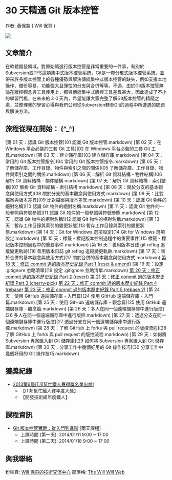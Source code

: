 30 天精通 Git 版本控管
====================

作者: 黃保翕 ( Will 保哥 )

![](https://kkbox-registrano.s3.amazonaws.com/upload_images/13710/gitlogo_530.png)

文章簡介
------------

在軟體開發領域，對原始碼進行版本控管是非常重要的一件事，有別於Subversion或TFS這類集中式版本控管系統，Git是一套分散式版本控管系統，並帶來許多版本控管上的各種優勢與解決傳統集中式版本控管的缺失，例如支援本地操作、備份容易、功能強大且彈性的分支與合併等等。不過，由於Git版本控管無論在版控觀念與工具使用上，都與傳統集中式版控工具差異甚大，因此造成了不小的學習門檻，在未來的３０天內，希望能讓大家完整了解Git版本控管的精隨之處，並整理我的學習心得與我們公司從Subversion轉至Git的過程中所遭遇的問題與解決方法。

旅程從現在開始： (^_^)
--------------------------

[第 01 天：認識 Git 版本控管](01 認識 Git 版本控管.markdown)
[第 02 天：在 Windows 平台必裝的三套 Git 工具](02 在 Windows 平台必裝的三套 Git 工具.markdown)
[第 03 天：建立儲存庫](03 建立儲存庫.markdown)
[第 04 天：常用的 Git 版本控管指令](04 常用的 Git 版本控管指令.markdown)
[第 05 天：了解儲存庫、工作目錄、物件與索引之間的關係](05 了解儲存庫、工作目錄、物件與索引之間的關係.markdown)
[第 06 天：解析 Git 資料結構 - 物件結構](06 解析 Git 資料結構 - 物件結構.markdown)
[第 07 天：解析 Git 資料結構 - 索引結構](07 解析 Git 資料結構 - 索引結構.markdown)
[第 08 天：關於分支的基本觀念與使用方式](08 關於分支的基本觀念與使用方式.markdown)
[第 09 天：比對檔案與版本差異](09 比對檔案與版本差異.markdown)
[第 10 天：認識 Git 物件的絕對名稱](10 認識 Git 物件的絕對名稱.markdown)
[第 11 天：認識 Git 物件的一般參照與符號參照](11 認識 Git 物件的一般參照與符號參照.markdown)
[第 12 天：認識 Git 物件的相對名稱](12 認識 Git 物件的相對名稱.markdown)
[第 13 天：暫存工作目錄與索引的變更狀態](13 暫存工作目錄與索引的變更狀態.markdown)
[第 14 天：Git for Windows 選項設定](14 Git for Windows 選項設定.markdown)
[第 15 天：標籤 - 標記版本控制過程中的重要事件](15 標籤 - 標記版本控制過程中的重要事件.markdown)
[第 16 天：善用版本日誌 git reflog 追蹤變更軌跡](16 善用版本日誌 git reflog 追蹤變更軌跡.markdown)
[第 17 天：關於合併的基本觀念與使用方式](17 關於合併的基本觀念與使用方式.markdown)
<a href="18 修正 commit 過的版本歷史紀錄 Part 1 (reset & amend).markdown">第 18 天：修正 commit 過的版本歷史紀錄 Part 1 (reset & amend)</a>
[第 19 天：設定 .gitignore 忽略清單](19 設定 .gitignore 忽略清單.markdown)
<a href="20 修正 commit 過的版本歷史紀錄 Part 2 (revert).markdown">第 20 天：修正 commit 過的版本歷史紀錄 Part 2 (revert)</a>
<a href="21 修正 commit 過的版本歷史紀錄 Part 3 (cherry-pick).markdown">第 21 天：修正 commit 過的版本歷史紀錄 Part 3 (cherry-pick)</a>
<a href="22 修正 commit 過的版本歷史紀錄 Part 4 (rebase).markdown">第 22 天：修正 commit 過的版本歷史紀錄 Part 4 (rebase)</a>
<a href="23 修正 commit 過的版本歷史紀錄 Part 5 (rebase 2).markdown">第 23 天：修正 commit 過的版本歷史紀錄 Part 5 (rebase 2)</a>
[第 24 天：使用 GitHub 遠端儲存庫 - 入門篇](24 使用 GitHub 遠端儲存庫 - 入門篇.markdown)
[第 25 天：使用 GitHub 遠端儲存庫 - 觀念篇](25 使用 GitHub 遠端儲存庫 - 觀念篇.markdown)
[第 26 天：多人在同一個遠端儲存庫中進行版控](26 多人在同一個遠端儲存庫中進行版控.markdown)
[第 27 天：透過分支在同一個遠端儲存庫中進行版控](27 透過分支在同一個遠端儲存庫中進行版控.markdown)
[第 28 天：了解 GitHub 上 forks 與 pull request 的版控流程](28 了解 GitHub 上 forks 與 pull request 的版控流程.markdown)
[第 29 天：如何將 Subversion 專案匯入到 Git 儲存庫](29 如何將 Subversion 專案匯入到 Git 儲存庫.markdown)
[第 30 天：分享工作中幾個好用的 Git 操作技巧](30 分享工作中幾個好用的 Git 操作技巧.markdown)

獲獎紀錄
----------

* [2013第6屆iT邦幫忙鐵人賽得獎名單出爐!](http://ithelp.ithome.com.tw/question/10142953)
	* 【iT邦幫忙鐵人賽年度大獎】
	* 【開發技術組年度鐵人】

課程資訊
---------

* [Git 版本控管實戰：從入門到進階](https://kktix.com/events/git-taipei-01) [兩天課程]
	* 上課時間 (第一天): 2014/01/11 9:00 ~ 17:00
	* 上課時間 (第二天): 2014/01/18 9:00 ~ 17:00

與我聯絡
---------
粉絲頁: [Will 保哥的技術交流中心](https://www.facebook.com/will.fans)
部落格: [The Will Will Web](http://blog.miniasp.com/)
